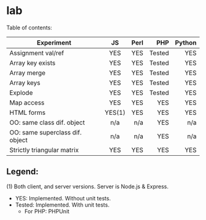 lab
===
Table of contents:

| Experiment                      | JS        | Perl      | PHP       | Python    |
| ---------------------------     |:---------:| ---------:| ---------:| ---------:|
| Assignment val/ref              | YES       | YES       | Tested    | YES       |
| Array key exists                | YES       | YES       | Tested    | YES       |
| Array merge                     | YES       | YES       | Tested    | YES       |
| Array keys                      | YES       | YES       | Tested    | YES       |
| Explode                         | YES       | YES       | Tested    | YES       |
| Map access                      | YES       | YES       | YES       | YES       |
| HTML forms                      | YES(1)    | YES       | YES       | YES       |
| OO: same class dif. object      | n/a       | n/a       | YES       | n/a       |
| OO: same superclass dif. object | n/a       | n/a       | YES       | n/a       |
| Strictly triangular matrix      | YES       | YES       | YES       | YES       |

Legend:
-------
(1) Both client, and server versions. Server is Node.js & Express.
* YES: Implemented. Without unit tests.
* Tested: Implemented. With unit tests.
  * For PHP: PHPUnit

